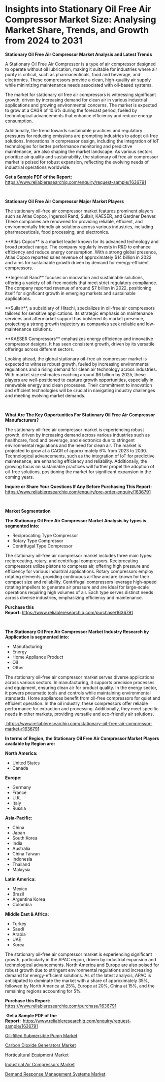 <p><h1>Insights into Stationary Oil Free Air Compressor Market Size: Analysing Market Share, Trends, and Growth from 2024 to 2031</h1></p><p><strong>Stationary Oil Free Air Compressor Market Analysis and Latest Trends</strong></p>
<p><p>A Stationary Oil Free Air Compressor is a type of air compressor designed to operate without oil lubrication, making it suitable for industries where air purity is critical, such as pharmaceuticals, food and beverage, and electronics. These compressors provide a clean, high-quality air supply while minimizing maintenance needs associated with oil-based systems. </p><p>The market for stationary oil free air compressors is witnessing significant growth, driven by increasing demand for clean air in various industrial applications and growing environmental concerns. The market is expected to grow at a CAGR of 10.6% during the forecast period, fueled by technological advancements that enhance efficiency and reduce energy consumption. </p><p>Additionally, the trend towards sustainable practices and regulatory pressures for reducing emissions are prompting industries to adopt oil-free solutions. Innovations in compressor design, including the integration of IoT technologies for better performance monitoring and predictive maintenance, are also shaping the market landscape. As various sectors prioritize air quality and sustainability, the stationary oil free air compressor market is poised for robust expansion, reflecting the evolving needs of industrial operations worldwide.</p></p>
<p><strong>Get a Sample PDF of the Report:&nbsp;</strong> <a href="https://www.reliableresearchiq.com/enquiry/request-sample/1636791?utm_campaign=1744&utm_medium=2&utm_source=Github&utm_content=ia&utm_term=18102024&utm_id=stationary-oil-free-air-compressor">https://www.reliableresearchiq.com/enquiry/request-sample/1636791</a></p>
<p>&nbsp;</p>
<p><strong>Stationary Oil Free Air Compressor Major Market Players</strong></p>
<p><p>The stationary oil-free air compressor market features prominent players such as Atlas Copco, Ingersoll Rand, Sullair, KAESER, and Gardner Denver. These companies are renowned for providing reliable, efficient, and environmentally friendly air solutions across various industries, including pharmaceuticals, food processing, and electronics.</p><p>**Atlas Copco** is a market leader known for its advanced technology and broad product range. The company regularly invests in R&D to enhance efficiency and reduce energy consumption. With a strong global presence, Atlas Copco reported sales revenue of approximately $14 billion in 2022 and aims for sustainable growth driven by demand for energy-efficient compressors.</p><p>**Ingersoll Rand** focuses on innovation and sustainable solutions, offering a variety of oil-free models that meet strict regulatory compliance. The company reported revenue of around $7 billion in 2022, positioning itself for significant growth in emerging markets and sustainable applications. </p><p>**Sullair**, a subsidiary of Hitachi, specializes in oil-free air compressors tailored for sensitive applications. Its strategic emphasis on maintenance services and aftermarket support has bolstered its market presence, projecting a strong growth trajectory as companies seek reliable and low-maintenance solutions.</p><p>**KAESER Compressors** emphasizes energy efficiency and innovative compressor designs. It has seen consistent growth, driven by its versatile offerings across different sectors. </p><p>Looking ahead, the global stationary oil-free air compressor market is expected to witness robust growth, fueled by increasing environmental regulations and a rising demand for clean air technology across industries. With market size estimates reaching around $6 billion by 2025, these players are well-positioned to capture growth opportunities, especially in renewable energy and clean processes. Their commitment to innovation and efficient technologies will be crucial in navigating industry challenges and meeting evolving market demands.</p></p>
<p>&nbsp;</p>
<p><strong>What Are The Key Opportunities For Stationary Oil Free Air Compressor Manufacturers?</strong></p>
<p><p>The stationary oil-free air compressor market is experiencing robust growth, driven by increasing demand across various industries such as healthcare, food and beverage, and electronics due to stringent environmental regulations and the need for clean air. The market is projected to grow at a CAGR of approximately 6% from 2023 to 2030. Technological advancements, such as the integration of IoT for predictive maintenance, are enhancing efficiency and reliability. Additionally, the growing focus on sustainable practices will further propel the adoption of oil-free solutions, positioning the market for significant expansion in the coming years.</p></p>
<p><strong>Inquire or Share Your Questions If Any Before Purchasing This Report:</strong> <a href="https://www.reliableresearchiq.com/enquiry/pre-order-enquiry/1636791?utm_campaign=1744&utm_medium=2&utm_source=Github&utm_content=ia&utm_term=18102024&utm_id=stationary-oil-free-air-compressor">https://www.reliableresearchiq.com/enquiry/pre-order-enquiry/1636791</a></p>
<p>&nbsp;</p>
<p><strong>Market Segmentation</strong></p>
<p><strong>The Stationary Oil Free Air Compressor Market Analysis by types is segmented into:</strong></p>
<p><ul><li>Reciprocating Type Compressor</li><li>Rotary Type Compressor</li><li>Centrifugal Type Compressor</li></ul></p>
<p><p>The stationary oil-free air compressor market includes three main types: reciprocating, rotary, and centrifugal compressors. Reciprocating compressors utilize pistons to compress air, offering high pressure and efficiency for various industrial applications. Rotary compressors employ rotating elements, providing continuous airflow and are known for their compact size and reliability. Centrifugal compressors leverage high-speed rotating impellers to generate air pressure and are ideal for large-scale operations requiring high volumes of air. Each type serves distinct needs across diverse industries, emphasizing efficiency and maintenance.</p></p>
<p><strong>Purchase this Report:&nbsp;</strong><a href="https://www.reliableresearchiq.com/purchase/1636791?utm_campaign=1744&utm_medium=2&utm_source=Github&utm_content=ia&utm_term=18102024&utm_id=stationary-oil-free-air-compressor">https://www.reliableresearchiq.com/purchase/1636791</a></p>
<p>&nbsp;</p>
<p><strong>The Stationary Oil Free Air Compressor Market Industry Research by Application is segmented into:</strong></p>
<p><ul><li>Manufacturing</li><li>Energy</li><li>Home Appliance Product</li><li>Oil</li><li>Other</li></ul></p>
<p><p>The stationary oil-free air compressor market serves diverse applications across various sectors. In manufacturing, it supports precision processes and equipment, ensuring clean air for product quality. In the energy sector, it powers pneumatic tools and controls while maintaining environmental standards. Home appliances benefit from oil-free compressors for quiet and efficient operation. In the oil industry, these compressors offer reliable performance for extraction and processing. Additionally, they meet specific needs in other markets, providing versatile and eco-friendly air solutions.</p></p>
<p><a href="https://www.reliableresearchiq.com/stationary-oil-free-air-compressor-market-r1636791?utm_campaign=1744&utm_medium=2&utm_source=Github&utm_content=ia&utm_term=18102024&utm_id=stationary-oil-free-air-compressor">&nbsp;https://www.reliableresearchiq.com/stationary-oil-free-air-compressor-market-r1636791</a></p>
<p><strong>In terms of Region, the Stationary Oil Free Air Compressor Market Players available by Region are:</strong></p>
<p>
    <p> <strong> North America: </strong>
        <ul>
            <li>United States</li>
            <li>Canada</li>
        </ul>
        </p> 
    <p> <strong> Europe: </strong>
        <ul>
            <li>Germany</li>
            <li>France</li>
            <li>U.K.</li>
            <li>Italy</li>
            <li>Russia</li>
        </ul>
        </p> 
    <p> <strong> Asia-Pacific: </strong>
        <ul>
            <li>China</li>
            <li>Japan</li>
            <li>South Korea</li>
            <li>India</li>
            <li>Australia</li>
            <li>China Taiwan</li>
            <li>Indonesia</li>
            <li>Thailand</li>
            <li>Malaysia</li>
        </ul>
        </p> 
    <p> <strong> Latin America: </strong>
        <ul>
            <li>Mexico</li>
            <li>Brazil</li>
            <li>Argentina Korea</li>
            <li>Colombia</li>
        </ul>
        </p> 
    <p> <strong> Middle East & Africa: </strong>
        <ul>
            <li>Turkey</li>
            <li>Saudi</li>
            <li>Arabia</li>
            <li>UAE</li>
            <li>Korea</li>
        </ul>
    </p>
    </p>
<p><p>The stationary oil-free air compressor market is experiencing significant growth, particularly in the APAC region, driven by industrial expansion and technological advancements. North America and Europe are also poised for robust growth due to stringent environmental regulations and increasing demand for energy-efficient solutions. As of the latest analysis, APAC is anticipated to dominate the market with a share of approximately 35%, followed by North America at 25%, Europe at 20%, China at 15%, and the remaining regions accounting for 5%.</p></p>
<p><strong>Purchase this Report: </strong><a href="https://www.reliableresearchiq.com/purchase/1636791?utm_campaign=1744&utm_medium=2&utm_source=Github&utm_content=ia&utm_term=18102024&utm_id=stationary-oil-free-air-compressor">https://www.reliableresearchiq.com/purchase/1636791</a></p>
<p>&nbsp;<strong>Get a Sample PDF of the Report:&nbsp;&nbsp;</strong><a href="https://www.reliableresearchiq.com/enquiry/request-sample/1636791?utm_campaign=1744&utm_medium=2&utm_source=Github&utm_content=ia&utm_term=18102024&utm_id=stationary-oil-free-air-compressor">https://www.reliableresearchiq.com/enquiry/request-sample/1636791</a></p>
<p><strong></strong></p>
<p><p><a href="https://github.com/AlisaRowe24/Market-Research-Report-List-1/blob/main/oil-filled-submersible-pump-market.md?utm_campaign=1744&utm_medium=2&utm_source=Github&utm_content=ia&utm_term=18102024&utm_id=stationary-oil-free-air-compressor">Oil-filled Submersible Pump Market</a></p><p><a href="https://issuu.com/reportprime-2/docs/carbon-dioxide-generators-market-si_db66677aeacb80?utm_campaign=1744&utm_medium=2&utm_source=Github&utm_content=ia&utm_term=18102024&utm_id=stationary-oil-free-air-compressor">Carbon Dioxide Generators Market</a></p><p><a href="https://issuu.com/reportprime-2/docs/horticultural-equipment-market-size_9ac458fb01e9c1?utm_campaign=1744&utm_medium=2&utm_source=Github&utm_content=ia&utm_term=18102024&utm_id=stationary-oil-free-air-compressor">Horticultural Equipment Market</a></p><p><a href="https://www.linkedin.com/pulse/insights-industrial-air-compressors-market-players-size-geographical-jpvnc?utm_campaign=1744&utm_medium=2&utm_source=Github&utm_content=ia&utm_term=18102024&utm_id=stationary-oil-free-air-compressor">Industrial Air Compressors Market</a></p><p><a href="https://www.linkedin.com/pulse/demand-response-management-systems-market-evolution-future-rkj4c?utm_campaign=1744&utm_medium=2&utm_source=Github&utm_content=ia&utm_term=18102024&utm_id=stationary-oil-free-air-compressor">Demand Response Management Systems Market</a></p></p>